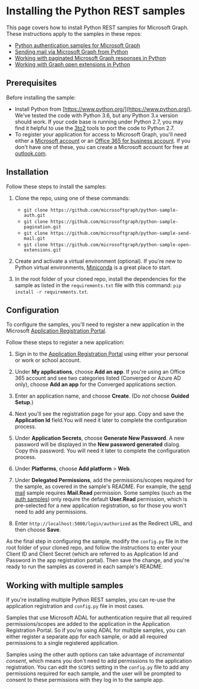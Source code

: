 # Installing the Python REST samples

This page covers how to install Python REST samples for Microsoft Graph. These instructions apply to the samples in these repos:

* [Python authentication samples for Microsoft Graph](https://github.com/microsoftgraph/python-sample-auth)
* [Sending mail via Microsoft Graph from Python](https://github.com/microsoftgraph/python-sample-send-mail)
* [Working with paginated Microsoft Graph responses in Python](https://github.com/microsoftgraph/python-sample-pagination)
* [Working with Graph open extensions in Python](https://github.com/microsoftgraph/python-sample-open-extensions)

## Prerequisites

Before installing the sample:

* Install Python from [https://www.python.org/](https://www.python.org/). We've tested the code with Python 3.6, but any Python 3.x version should work. If your code base is running under Python 2.7, you may find it helpful to use the [3to2](https://pypi.python.org/pypi/3to2) tools to port the code to Python 2.7.
* To register your application for access to Microsoft Graph, you'll need either a [Microsoft account](https://www.outlook.com) or an [Office 365 for business account](https://msdn.microsoft.com/en-us/office/office365/howto/setup-development-environment#bk_Office365Account). If you don't have one of these, you can create a Microsoft account for free at [outlook.com](https://www.outlook.com).

## Installation

Follow these steps to install the samples:

1. Clone the repo, using one of these commands:
    * ```git clone https://github.com/microsoftgraph/python-sample-auth.git```
    * ```git clone https://github.com/microsoftgraph/python-sample-pagination.git```
    * ```git clone https://github.com/microsoftgraph/python-sample-send-mail.git```
    * ```git clone https://github.com/microsoftgraph/python-sample-open-extensions.git```

2. Create and activate a virtual environment (optional). If you're new to Python virtual environments, [Miniconda](https://conda.io/miniconda.html) is a great place to start.
3. In the root folder of your cloned repo, install the dependencies for the sample as listed in the ```requirements.txt``` file with this command: ```pip install -r requirements.txt```.

## Configuration

To configure the samples, you'll need to register a new application in the Microsoft [Application Registration Portal](https://apps.dev.microsoft.com/).

Follow these steps to register a new application:

1. Sign in to the [Application Registration Portal](https://apps.dev.microsoft.com/) using either your personal or work or school account.

2. Under **My applications**, choose **Add an app**. If you're using an Office 365 account and see two categories listed (Converged or Azure AD only), choose **Add an app** for the Converged applications section.

3. Enter an application name, and choose **Create**. (Do *not* choose **Guided Setup**.)

4. Next you'll see the registration page for your app. Copy and save the **Application Id** field.You will need it later to complete the configuration process.

5. Under **Application Secrets**, choose **Generate New Password**. A new password will be displayed in the **New password generated** dialog. Copy this password. You will need it later to complete the configuration process.

6. Under **Platforms**, choose **Add platform** > **Web**.

7. Under **Delegated Permissions**, add the permissions/scopes required for the sample, as covered in the sample's README. For example, the [send mail](https://github.com/microsoftgraph/python-sample-send-mail) sample requires **Mail.Read** permission. Some samples (such as the [auth samples](https://github.com/microsoftgraph/python-sample-auth)) only require the default **User.Read** permission, which is pre-selected for a new application registration, so for those you won't need to add any permissions.

8. Enter `http://localhost:5000/login/authorized` as the Redirect URL, and then choose **Save**.

As the final step in configuring the sample, modify the ```config.py``` file in the root folder of your cloned repo, and follow the instructions to enter your Client ID and Client Secret (which are referred to as Application Id and Password in the app registration portal). Then save the change, and you're ready to run the samples as covered in each sample's README.

## Working with multiple samples

If you're installing multiple Python REST samples, you can re-use the application registration and ```config.py``` file in most cases.

Samples that use Microsoft ADAL for authentication require that all required permissions/scopes are added to the application in the Application Registration Portal. So if you're using ADAL for multiple samples, you can either register a separate app for each sample, or add all required permissions to a single registered application.

Samples using the other auth options can take advantage of _incremental consent_, which means you don't need to add permissions to the application registration. You can edit the ```SCOPES``` setting in the ```config.py``` file to add any permissions required for each sample, and the user will be prompted to consent to these permissions with they log in to the sample app.
